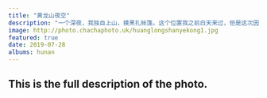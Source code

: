 ```yaml
---
title: "黄龙山夜空"
description: "一个深夜，我独自上山，摸黑扎帐篷。这个位置我之前白天来过，但是这次因为安装了风车，把地形改变了，没有道路了。我背着二三十斤的背包，看了几次地图确认我没走错，助跑了一下，冲上了土坡，才看到路在后面。我扎营的地方在防火带上，并且地势稍凹，没有风，也没有蚊虫。此时城里36度，山上还有点冷。你能看到左上角的仙女座星系吗？还能辨认出下方的三角座星系吗？"
image: http://photo.chachaphoto.uk/huanglongshanyekong1.jpg
featured: true
date: 2019-07-28
albums: hunan
---
```


## This is the full description of the photo.
